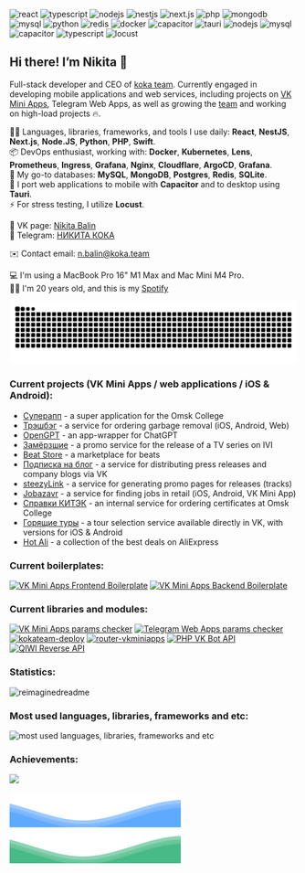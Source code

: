 ![react](https://img.shields.io/badge/-React-blueviolet)
![typescript](https://img.shields.io/badge/-TypeScript-red)
![nodejs](https://img.shields.io/badge/-NodeJS-informational)
![nestjs](https://img.shields.io/badge/-NestJS-green)
![next.js](https://img.shields.io/badge/-Next.js-informational)
![php](https://img.shields.io/badge/-PHP-red)
![mongodb](https://img.shields.io/badge/-MongoDB-blueviolet)
![mysql](https://img.shields.io/badge/-MySQL-success)
![python](https://img.shields.io/badge/-Python-yellow)
![redis](https://img.shields.io/badge/-Redis-orange)
![docker](https://img.shields.io/badge/-Docker-informational)
![capacitor](https://img.shields.io/badge/-Capacitor-blueviolet)
![tauri](https://img.shields.io/badge/-Tauri-red)
![nodejs](https://img.shields.io/badge/-Swift-informational)
![mysql](https://img.shields.io/badge/-Kubernetes-success)
![capacitor](https://img.shields.io/badge/-Nginx-blueviolet)
![typescript](https://img.shields.io/badge/-Cloudflare-red)
![locust](https://img.shields.io/badge/-Locust-informational)

## Hi there! I’m Nikita 👋
Full-stack developer and CEO of [koka team](https://vk.com/kokateam). Currently engaged in developing mobile applications and web services, including projects on [VK Mini Apps](https://vk.com/services), Telegram Web Apps, as well as growing the [team](https://vk.com/kokateam) and working on high-load projects 🔥.  

🧑‍💻 Languages, libraries, frameworks, and tools I use daily: **React**, **NestJS**, **Next.js**, **Node.JS**, **Python**, **PHP**, **Swift**.  
📦 DevOps enthusiast, working with: **Docker**, **Kubernetes**, **Lens**, **Prometheus**, **Ingress**, **Grafana**, **Nginx**, **Cloudflare**, **ArgoCD**, **Grafana**.  
🔧 My go-to databases: **MySQL**, **MongoDB**, **Postgres**, **Redis**, **SQLite**.  
📱 I port web applications to mobile with **Capacitor** and to desktop using **Tauri**.  
⚡ For stress testing, I utilize **Locust**.

👋 VK page: [Nikita Balin](https://vk.com/this.state.developer)  
💬 Telegram: [НИКИТА КОКА](https://t.me/lukasandreano)  

✉️ Contact email: [n.balin@koka.team](mailto:n.balin@koka.team)

💻 I'm using a MacBook Pro 16" M1 Max and Mac Mini M4 Pro.    
💁‍♂️ I'm 20 years old, and this is my [Spotify](https://open.spotify.com/user/31w5c2xgrwhcwi7fuc3r3fczhlqm?si=496508d5db224dd8)

![Snake animation](https://github.com/lukasandreano/lukasandreano/blob/output/github-snake.svg)

### Current projects (VK Mini Apps / web applications / iOS & Android):
* [Суперапп](https://supapp.ru) - a super application for the Omsk College  
* [Трэшбэг](https://trash-bag.ru/) - a service for ordering garbage removal (iOS, Android, Web)  
* [OpenGPT](https://vk.com/opengpt_app) - an app-wrapper for ChatGPT  
* [Замёрзшие](https://vk.com/app51485574) - a promo service for the release of a TV series on IVI
* [Beat Store](https://vk.com/beatstores) - a marketplace for beats
* [Подписка на блог](https://vk.com/app8154914) - a service for distributing press releases and company blogs via VK
* [steezyLink](https://vk.com/app8173597) - a service for generating promo pages for releases (tracks)
* [Jobazavr](https://jobazavr.ru/) - a service for finding jobs in retail (iOS, Android, VK Mini App)
* [Справки КИТЭК](https://certificates.omsktec.ru) - an internal service for ordering certificates at Omsk College
* [Горящие туры](https://vk.com/toursapp) - a tour selection service available directly in VK, with versions for iOS & Android
* [Hot Ali](https://vk.com/app8154948) - a collection of the best deals on AliExpress

### Current boilerplates:
[![VK Mini Apps Frontend Boilerplate](https://github-readme-stats-reyzitwos-projects.vercel.app/api/pin/?username=lukasandreano&repo=vkma-boilerplate)](https://github.com/lukasandreano/vkma-boilerplate)
[![VK Mini Apps Backend Boilerplate](https://github-readme-stats-reyzitwos-projects.vercel.app/api/pin/?username=lukasandreano&repo=vkma-backend-boilerplate)](https://github.com/lukasandreano/vkma-backend-boilerplate)

### Current libraries and modules:
[![VK Mini Apps params checker](https://github-readme-stats-reyzitwos-projects.vercel.app/api/pin/?username=lukasandreano&repo=vkminiapps-params-checker)](https://github.com/lukasandreano/vkminiapps-params-checker)
[![Telegram Web Apps params checker](https://github-readme-stats-reyzitwos-projects.vercel.app/api/pin/?username=lukasandreano&repo=tgwa-params-checker)](https://github.com/lukasandreano/tgwa-params-checker)
[![kokateam-deploy](https://github-readme-stats-reyzitwos-projects.vercel.app/api/pin/?username=lukasandreano&repo=kokateam-deploy)](https://github.com/lukasandreano/kokateam-deploy)
[![router-vkminiapps](https://github-readme-stats-reyzitwos-projects.vercel.app/api/pin/?username=kokateam&repo=router-vkminiapps)](https://github.com/kokateam/router-vkminiapps)
[![PHP VK Bot API](https://github-readme-stats-reyzitwos-projects.vercel.app/api/pin/?username=lukasandreano&repo=VKBotAPI)](https://github.com/lukasandreano/VKBotAPI)
[![QIWI Reverse API](https://github-readme-stats-reyzitwos-projects.vercel.app/api/pin/?username=lukasandreano&repo=qiwi-reverse-api)](https://github.com/lukasandreano/qiwi-reverse-api)
  
### Statistics:
<img src="https://reimaginedreadme-lilac.vercel.app/api/embed/lukasandreano?panels=userstatistics,toprepositories,toplanguages,commitgraph" alt="reimaginedreadme" />

### Most used languages, libraries, frameworks and etc:
<img src="https://github-readme-stats.vercel.app/api/top-langs?username=lukasandreano&show_icons=true&locale=en&layout=compact&theme=light" alt="most used languages, libraries, frameworks and etc" />

### Achievements:
![](https://github-profile-trophy.vercel.app/?username=lukasandreano&theme=radical&no-frame=false&no-bg=true&margin-w=4)

<img alt="wave animation" src="wave_animation_dark.svg#gh-dark-mode-only">
<img alt="wave animation" src="wave_animation_light.svg#gh-light-mode-only">
